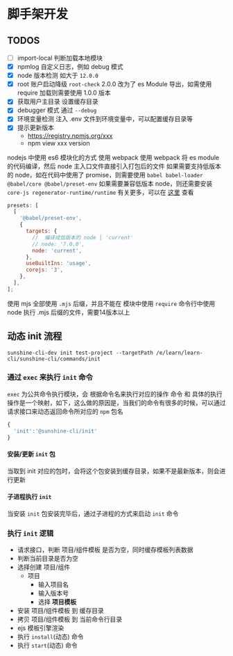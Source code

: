 # 脚手架开发

## TODOS

- [ ] import-local 判断加载本地模块
- [x] npmlog 自定义日志，例如 debug 模式
- [x] node 版本检测
      如大于 `12.0.0`
- [x] root 账户启动降级
      `root-check` 2.0.0 改为了 es Module 导出，如需使用 require 加载则需要使用 1.0.0 版本
- [x] 获取用户主目录
      设置缓存目录
- [x] debugger 模式
      通过 `--debug`
- [x] 环境变量检测
      注入 .env 文件到环境变量中，可以配置缓存目录等
- [x] 提示更新版本
  - https://registry.npmjs.org/xxx
  - npm view xxx version

nodejs 中使用 es6 模块化的方式
使用 webpack
使用 webpack 将 es module 的代码编译，然后 node 主入口文件直接引入打包后的文件
如果需要支持低版本的 node，如在代码中使用了 promise，则需要使用 `babel babel-loader @babel/core @babel/preset-env`
如果需要兼容低版本 node，则还需要安装 `core-js regenerator-runtime/runtime`
有关更多，可以在 [这里](https://blog.liufengmao.cn/2021/02/02/babel/babel/#preset-%E5%85%B7%E4%BD%93%E4%BD%BF%E7%94%A8) 查看

```js
presets: [
  [
    '@babel/preset-env',
    {
      targets: {
        //  编译成低版本的 node | 'current'
        // node: '7.0.0',
        node: 'current',
      },
      useBuiltIns: 'usage',
      corejs: '3',
    },
  ],
];
```

使用 mjs
  全部使用 `.mjs` 后缀，并且不能在 模块中使用 `require` 
  命令行中使用 node 执行 .mjs 后缀的文件，需要14版本以上

## 动态 init 流程
``` shell
sunshine-cli-dev init test-project --targetPath /e/learn/learn-cli/sunshine-cli/commands/init 
```
### 通过 `exec` 来执行 `init` 命令
`exec` 为公共命令执行模块，会 根据命令名来执行对应的操作
命令 和 具体的执行操作是一个映射，如下，这么做的原因是，当我们的命令有很多的时候，可以通过请求接口来动态返回命令所对应的 `npm` 包名
``` js
{
  'init':'@sunshine-cli/init'
}
```
#### 安装/更新 `init` 包
当取到 init 对应的包时，会将这个包安装到缓存目录，如果不是最新版本，则会进行更新

#### 子进程执行 `init`
当安装 `init` 包安装完毕后，通过子进程的方式来启动 `init` 命令 

### 执行 `init` 逻辑
- 请求接口，判断 项目/组件模板 是否为空，同时缓存模板列表数据
- 判断当前目录是否为空
- 选择创建 项目/组件
  - 项目
    - 输入项目名
    - 输入版本号
    - 选择 **项目模板**
- 安装 项目/组件模板 到 缓存目录
- 拷贝 项目/组件模板 到 当前命令行目录
- ejs 模板引擎渲染
- 执行 `install`(动态) 命令
- 执行 `start`(动态) 命令
